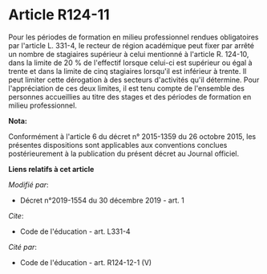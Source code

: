# Article R124-11

Pour les périodes de formation en milieu professionnel rendues obligatoires par l'article L. 331-4, le recteur de région
académique peut fixer par arrêté un nombre de stagiaires supérieur à celui mentionné à l'article R. 124-10, dans la limite de
20 % de l'effectif lorsque celui-ci est supérieur ou égal à trente et dans la limite de cinq stagiaires lorsqu'il est
inférieur à trente. Il peut limiter cette dérogation à des secteurs d'activités qu'il détermine. Pour l'appréciation de ces
deux limites, il est tenu compte de l'ensemble des personnes accueillies au titre des stages et des périodes de formation en
milieu professionnel.

**Nota:**

Conformément à l'article 6 du décret n° 2015-1359 du 26 octobre 2015,  les présentes dispositions sont applicables aux
conventions conclues  postérieurement à la publication du présent décret au Journal officiel.

**Liens relatifs à cet article**

_Modifié par_:

  - Décret n°2019-1554 du 30 décembre 2019 - art. 1

_Cite_:

  - Code de l'éducation - art. L331-4

_Cité par_:

  - Code de l'éducation - art. R124-12-1 (V)
